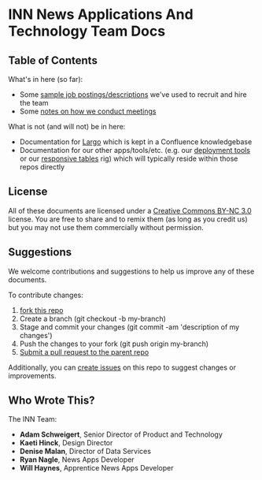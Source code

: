# INN News Applications And Technology Team Docs

## Table of Contents

What's in here (so far):

-  Some [sample job postings/descriptions](/job-descriptions) we've used to recruit and hire the team
-  Some [notes on how we conduct meetings](/how-we-work/meetings)

What is not (and will not) be in here:

-  Documentation for [Largo](http://largoproject.org) which is kept in a Confluence knowledgebase
-  Documentation for our other apps/tools/etc. (e.g. our [deployment tools](https://github.com/INN/deploy-tools) or our [responsive tables](https://github.com/INN/responsive-tables) rig) which will typically reside within those repos directly

## License

All of these documents are licensed under a [Creative Commons BY-NC 3.0](http://creativecommons.org/licenses/by-nc/3.0/) license. You are free to share and to remix them (as long as you credit us) but you may not use them commercially without permission.

## Suggestions

We welcome contributions and suggestions to help us improve any of these documents. 

To contribute changes:

1.  [fork this repo](https://help.github.com/articles/fork-a-repo)
2.  Create a branch (git checkout -b my-branch)
3.  Stage and commit your changes (git commit -am 'description of my changes')
4.  Push the changes to your fork (git push origin my-branch)
5.  [Submit a pull request to the parent repo](https://help.github.com/articles/creating-a-pull-request)

Additionally, you can [create issues](https://github.com/INN/docs/issues) on this repo to suggest changes or improvements.

## Who Wrote This?

The INN Team:

-  **Adam Schweigert**, Senior Director of Product and Technology
-  **Kaeti Hinck**, Design Director
-  **Denise Malan**, Director of Data Services
-  **Ryan Nagle**, News Apps Developer
-  **Will Haynes**, Apprentice News Apps Developer
